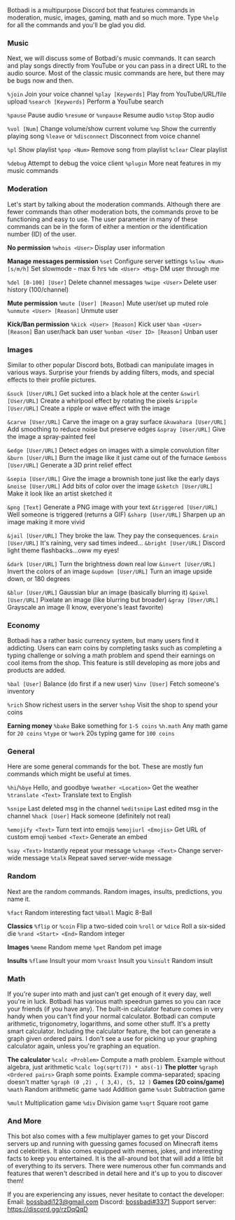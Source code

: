 Botbadi is a multipurpose Discord bot that features commands in moderation, music, images, gaming, math and so much more. Type `%help` for all the commands and you'll be glad you did.

### Music
Next, we will discuss some of Botbadi's music commands. It can search and play songs directly from YouTube or you can pass in a direct URL to the audio source. Most of the classic music commands are here, but there may be bugs now and then.

`%join` Join your voice channel
`%play [Keywords]` Play from YouTube/URL/file upload
`%search [Keywords]` Perform a YouTube search

`%pause` Pause audio
`%resume` or `%unpause` Resume audio
`%stop` Stop audio

`%vol [Num]` Change volume/show current volume
`%np` Show the currently playing song
`%leave` or `%disconnect` Disconnect from voice channel

`%pl` Show playlist
`%pop <Num>` Remove song from playlist
`%clear` Clear playlist

`%debug` Attempt to debug the voice client
`%plugin` More neat features in my music commands

### Moderation
Let's start by talking about the moderation commands. Although there are fewer commands than other moderation bots, the commands prove to be functioning and easy to use. The user parameter in many of these commands can be in the form of either a mention or the identification number (ID) of the user.

**No permission**
`%whois <User>` Display user information

**Manage messages permission**
`%set` Configure server settings
`%slow <Num> [s/m/h]` Set slowmode - max 6 hrs
`%dm <User> <Msg>` DM user through me

`%del [0-100] [User]` Delete channel messages
`%wipe <User>` Delete user history (100/channel)

**Mute permission**
`%mute [User] [Reason]` Mute user/set up muted role
`%unmute <User> [Reason]` Unmute user

**Kick/Ban permission**
`%kick <User> [Reason]` Kick user
`%ban <User> [Reason]` Ban user/hack ban user
`%unban <User ID> [Reason]` Unban user
 
### Images
Similar to other popular Discord bots, Botbadi can manipulate images in various ways. Surprise your friends by adding filters, mods, and special effects to their profile pictures.

`&suck [User/URL]` Get sucked into a black hole at the center
`&swirl [User/URL]` Create a whirlpool effect by rotating the pixels
`&ripple [User/URL]` Create a ripple or wave effect with the image

`&carve [User/URL]` Carve the image on a gray surface
`&kuwahara [User/URL]` Add smoothing to reduce noise but preserve edges
`&spray [User/URL]` Give the image a spray-painted feel

`&edge [User/URL]` Detect edges on images with a simple convolution filter
`&burn [User/URL]` Burn the image like it just came out of the furnace
`&emboss [User/URL]` Generate a 3D print relief effect

`&sepia [User/URL]` Give the image a brownish tone just like the early days
`&noise [User/URL]` Add bits of color over the image
`&sketch [User/URL]` Make it look like an artist sketched it

`&png [Text]` Generate a PNG image with your text
`&triggered [User/URL]` Well someone is triggered (returns a GIF)
`&sharp [User/URL]` Sharpen up an image making it more vivid

`&jail [User/URL]` They broke the law. They pay the consequences.
`&rain [User/URL]` It's raining, very sad times indeed...
`&bright [User/URL]` Discord light theme flashbacks...oww my eyes!

`&dark [User/URL]` Turn the brightness down real low
`&invert [User/URL]` Invert the colors of an image
`&updown [User/URL]` Turn an image upside down, or 180 degrees

`&blur [User/URL]` Gaussian blur an image (basically blurring it)
`&pixel [User/URL]` Pixelate an image (like blurring but broader)
`&gray [User/URL]` Grayscale an image (I know, everyone's least favorite)

### Economy
Botbadi has a rather basic currency system, but many users find it addicting. Users can earn coins by completing tasks such as completing a typing challenge or solving a math problem and spend their earnings on cool items from the shop. This feature is still developing as more jobs and products are added.

`%bal [User]` Balance (do first if a new user)
`%inv [User]` Fetch someone's inventory

`%rich` Show richest users in the server
`%shop` Visit the shop to spend your coins

**Earning money**
`%bake` Bake something for `1-5 coins`
`%h.math` Any math game for `20 coins`
`%type` or `%work` 20s typing game for `100 coins`
 
### General
Here are some general commands for the bot. These are mostly fun commands which might be useful at times.

`%hi`/`%bye` Hello, and goodbye
`%weather <Location>` Get the weather
`%translate <Text>` Translate text to English

`%snipe` Last deleted msg in the channel
`%editsnipe` Last edited msg in the channel
`%hack [User]` Hack someone (definitely not real)

`%emojify <Text>` Turn text into emojis
`%emojiurl <Emojis>` Get URL of custom emoji
`%embed <Text>` Generate an embed

`%say <Text>` Instantly repeat your message
`%change <Text>` Change server-wide message
`%talk` Repeat saved server-wide message

### Random
Next are the random commands. Random images, insults, predictions, you name it.

`%fact` Random interesting fact
`%8ball` Magic 8-Ball

**Classics**
`%flip` or `%coin` Flip a two-sided coin
`%roll` or `%dice` Roll a six-sided die
`%rand <Start> <End>` Random integer

**Images**
`%meme` Random meme
`%pet` Random pet image

**Insults**
`%flame` Insult your mom
`%roast` Insult you
`%insult` Random insult

### Math
If you're super into math and just can't get enough of it every day, well you're in luck. Botbadi has various math speedrun games so you can race your friends (if you have any). The built-in calculator feature comes in very handy when you can't find your normal calculator. Botbadi can compute arithmetic, trigonometry, logarithms, and some other stuff. It's a pretty smart calculator. Including the calculator feature, the bot can generate a graph given ordered pairs. I don't see a use for picking up your graphing calculator again, unless you're graphing an equation.

**The calculator**
`%calc <Problem>`
Compute a math problem. Example without algebra, just arithmetic
```%calc log(sqrt(7)) * abs(-1)```
**The plotter**
`%graph <Ordered pairs>`
Graph some points. Example comma-separated; spacing doesn't matter
```%graph (0 ,2) , ( 3,4), (5, 12 )```
**Games (20 coins/game)**
`%math` Random arithmetic game
`%add` Addition game
`%subt` Subtraction game

`%mult` Multiplication game
`%div` Division game
`%sqrt` Square root game

### And More
This bot also comes with a few multiplayer games to get your Discord servers up and running with guessing games focused on Minecraft items and celebrities. It also comes equipped with memes, jokes, and interesting facts to keep you entertained. It is the all-around bot that will add a little bit of everything to its servers. There were numerous other fun commands and features that weren't described in detail here and it's up to you to discover them!

If you are experiencing any issues, never hesitate to contact the developer:
Email: bossbadi123@gmail.com
Discord: [bossbadi#3371](https://discord.com/users/712323326575378562)
Support server: https://discord.gg/rzDqQqD